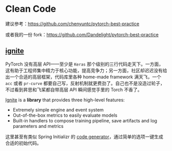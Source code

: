 # Clean Code

建议参考：https://github.com/chenyuntc/pytorch-best-practice

或者我的一份 fork：https://github.com/Dandelight/pytorch-best-practice

## [ignite](https://pytorch.org/ignite/index.html)

PyTorch 没有高层 API——至少是 `Keras` 那个级别的三行代码走天下。一方面，这有助于工程师集中精力于核心功能，提高竞争力；另一方面，社区却迟迟没有给出一个合适的高层框架，代码库里各种 home-made framework 满天飞，一个 `acc` 或者 `pr-curve` 都要自己写，反射机制就更费劲了。自己也不是没造过轮子，不过看到昇思和飞桨都自带高层 API 瞬间感觉手里的 Torch 不香了。

[Ignite](https://github.com/pytorch/ignite) is a **library** that provides three high-level features:

- Extremely simple engine and event system
- Out-of-the-box metrics to easily evaluate models
- Built-in handlers to compose training pipeline, save artifacts and log parameters and metrics

这里甚至有类似 Spring Initializr 的 [code generator](https://code-generator.pytorch-ignite.ai/)，通过简单的选项一键生成合适的初始代码。
